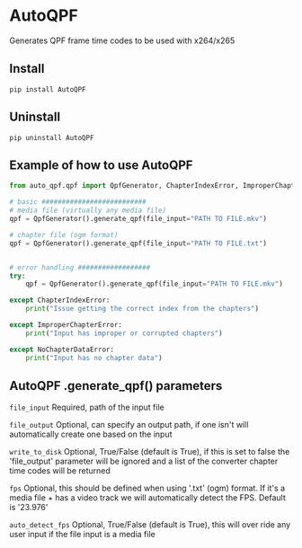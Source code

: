 # AutoQPF

Generates QPF frame time codes to be used with x264/x265

## Install

`pip install AutoQPF`

## Uninstall

`pip uninstall AutoQPF`

## Example of how to use AutoQPF

```python
from auto_qpf.qpf import QpfGenerator, ChapterIndexError, ImproperChapterError, NoChapterDataError

# basic ##########################
# media file (virtually any media file)
qpf = QpfGenerator().generate_qpf(file_input="PATH TO FILE.mkv")

# chapter file (ogm format)
qpf = QpfGenerator().generate_qpf(file_input="PATH TO FILE.txt")


# error handling ##################
try:
    qpf = QpfGenerator().generate_qpf(file_input="PATH TO FILE.mkv")

except ChapterIndexError:
    print("Issue getting the correct index from the chapters")

except ImproperChapterError:
    print("Input has improper or corrupted chapters")

except NoChapterDataError:
    print("Input has no chapter data")
```

## AutoQPF .generate_qpf() parameters

`file_input` Required, path of the input file

`file_output` Optional, can specify an output path, if one isn't will automatically create one based on the input

`write_to_disk` Optional, True/False (default is True), if this is set to false the 'file_output' parameter will be ignored and a list of the converter chapter time codes will be returned

`fps` Optional, this should be defined when using '.txt' (ogm) format. If it's a media file + has a video track we will automatically detect the FPS. Default is '23.976'

`auto_detect_fps` Optional, True/False (default is True), this will over ride any user input if the file input is a media file
